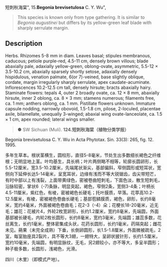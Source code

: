 短刺秋海棠",
15.**Begonia brevisetulosa** C. Y. Wu",

> This species is known only from type gathering. It is similar to *Begonia augustinei* but differs by its yellow-green leaf blade with sharply serrulate margin.

## Description
Herbs. Rhizomes 5-8 mm in diam. Leaves basal; stipules membranous, caducous; petiole purple-red, 4.5-11 cm, densely brown villous; blade abaxially pale, adaxially yellow-green, oblong-ovate, asymmetric, 5.5-12 × 3.5-10.2 cm, abaxially sparsely shortly setose, adaxially densely hispidulous, venation palmate, 6(or 7)-veined, base slightly oblique, cordate, margin irregularly sharply serrulate, apex caudate-acuminate. Inflorescences 10.2-12.5 cm tall, densely hirsute; bracts abaxially hairy. Staminate flowers: tepals 4, outer 2 broadly ovate, ca. 12 × 8 mm, abaxially hirsute, inner 2 oblong, ca. 8 × 3 mm; stamens numerous; filaments free, ca. 1 mm; anthers oblong, ca. 1 mm. Pistillate flowers unknown. Immature capsule nodding, narrowly obovoid, 1.5-1.8 cm, pilose, 2-loculed, placentae axile, bilamellate, unequally 3-winged; abaxial wing ovate-lanceolate, ca. 1.5 × 1 cm, apex rounded; lateral wings smaller.

> ● SW Sichuan (Muli).
**124.短刺秋海棠（植物分类学报）**

Begonia brevisetulosa C. Y. Wu in Acta Phytotax. Sin. 33(3): 265, fig. 12. 1995.

多年生草本。根状茎横生，圆柱形，直径5-8毫米，节处生出多数细长褐色之纤维根；无明显地上茎。叶均基生，具长柄；叶片两侧略不相等，轮廓长圆卵形，长5.5-12厘米，宽3.5-10.2厘米，先端尾状渐尖，基部偏斜，窄侧圆形或短耳状，宽侧向下延伸长达5-14毫米，呈宽耳状，边缘有浅而不等大锐锯齿，齿尖带短芒，有时中部以上有浅裂，上面带黄绿色，密被卷曲短刺毛，下面色淡，散生短刺毛，沿脉较密，掌状6（-7)条脉，明显突起，褐色，窄侧2条，宽侧3-4条；叶柄长4.5-11厘米，紫红色，有棱，密被褐色长硬毛；托叶膜质，早落。花葶高10.2-12.5厘米，有棱，密被褐色卷曲长硬毛；基部苞鳞膜质，褐色，卵形，长约8毫米，宽约4毫米，外面被褐色卷曲毛；花2-3（-4）朵；花梗长18-20毫米，近无毛；雄花：花被片4，外轮2枚宽卵形，长约1.2厘米，宽约8毫米，先端圆，外面基部被长硬毛，内轮2枚长圆形，长约8毫米，宽约3毫米，先端圆；雄蕊多数，花丝离生，长约1毫米，整体密集成头状，花药长圆形，长约1毫米，药隔突起；雌花未见。蒴果（未完全成熟）下垂，长倒卵圆形，长1.5-1.8厘米，外面微被疏毛，2室，每室胎座具2裂片，具不等大3翅，一翅特大，呈卵状披针形，长约1.5厘米，宽约10毫米，先端圆，有明显脉纹，无毛，另2翅较小，亦不等大，多呈半圆形；种子极多数，长圆形，浅褐色，光滑。

四川（木里）（即模式产地）。
